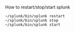 How to restart/stop/start splunk
```
~/splunk/bin/splunk restart
~/splunk/bin/splunk stop
~/splunk/bin/splunk start
```
